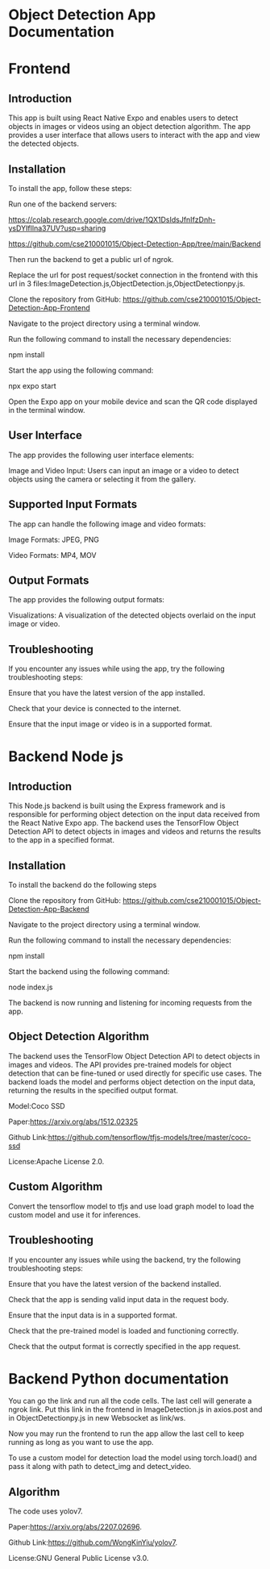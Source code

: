 # Object Detection App Documentation

# Frontend

## Introduction

This app is built using React Native Expo and enables users to detect objects in images or videos using an object detection algorithm. The app provides a user interface that allows users to interact with the app and view the detected objects.

## Installation

To install the app, follow these steps:

Run one of the backend servers:

https://colab.research.google.com/drive/1QX1DsIdsJfnIfzDnh-ysDYIfIlna37UV?usp=sharing

https://github.com/cse210001015/Object-Detection-App/tree/main/Backend

Then run the backend to get a public url of ngrok.

Replace the url for post request/socket connection in the frontend with this url in 3 files:ImageDetection.js,ObjectDetection.js,ObjectDetectionpy.js.

Clone the repository from GitHub: https://github.com/cse210001015/Object-Detection-App-Frontend

Navigate to the project directory using a terminal window.

Run the following command to install the necessary dependencies:

npm install

Start the app using the following command:

npx expo start

Open the Expo app on your mobile device and scan the QR code displayed in the terminal window.

## User Interface

The app provides the following user interface elements:

Image and Video Input: Users can input an image or a video to detect objects using the camera or selecting it from the gallery.

## Supported Input Formats

The app can handle the following image and video formats:

Image Formats: JPEG, PNG

Video Formats: MP4, MOV

## Output Formats

The app provides the following output formats:

Visualizations: A visualization of the detected objects overlaid on the input image or video.

## Troubleshooting

If you encounter any issues while using the app, try the following troubleshooting steps:

Ensure that you have the latest version of the app installed.

Check that your device is connected to the internet.

Ensure that the input image or video is in a supported format.

# Backend Node js

## Introduction

This Node.js backend is built using the Express framework and is responsible for performing object detection on the input data received from the React Native Expo app. The backend uses the TensorFlow Object Detection API to detect objects in images and videos and returns the results to the app in a specified format.

## Installation

To install the backend do the following steps

Clone the repository from GitHub: https://github.com/cse210001015/Object-Detection-App-Backend

Navigate to the project directory using a terminal window.

Run the following command to install the necessary dependencies:

npm install

Start the backend using the following command:

node index.js

The backend is now running and listening for incoming requests from the app.

##  Object Detection Algorithm

The backend uses the TensorFlow Object Detection API to detect objects in images and videos. The API provides pre-trained models for object detection that can be fine-tuned or used directly for specific use cases. The backend loads the model and performs object detection on the input data, returning the results in the specified output format. 

Model:Coco SSD

Paper:https://arxiv.org/abs/1512.02325

Github Link:https://github.com/tensorflow/tfjs-models/tree/master/coco-ssd

License:Apache License 2.0.

## Custom Algorithm

Convert the tensorflow model to tfjs and use load graph model to load the custom model and use it for inferences.

## Troubleshooting

If you encounter any issues while using the backend, try the following troubleshooting steps:

Ensure that you have the latest version of the backend installed.

Check that the app is sending valid input data in the request body.

Ensure that the input data is in a supported format.

Check that the pre-trained model is loaded and functioning correctly.

Check that the output format is correctly specified in the app request.

# Backend Python documentation

You can go the link and run all the code cells. The last cell will generate a ngrok link. Put this link in the frontend in ImageDetection.js in axios.post and in ObjectDetectionpy.js in new Websocket as link/ws.

Now you may run the frontend to run the app allow the last cell to keep running as long as you want to use the app.

To use a custom model for detection load the model using torch.load() and pass it along with path to detect_img and detect_video.

## Algorithm

The code uses yolov7.

Paper:https://arxiv.org/abs/2207.02696. 

Github Link:https://github.com/WongKinYiu/yolov7.

License:GNU General Public License v3.0.
